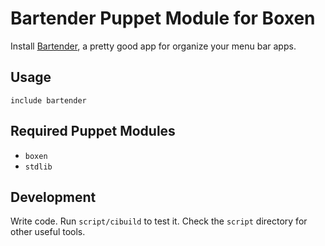 # Bartender Puppet Module for Boxen

Install [Bartender](http://www.macbartender.com/), a pretty good app
for organize your menu bar apps.

## Usage

```puppet
include bartender
```

## Required Puppet Modules

* `boxen`
* `stdlib`

## Development

Write code. Run `script/cibuild` to test it. Check the `script`
directory for other useful tools.
